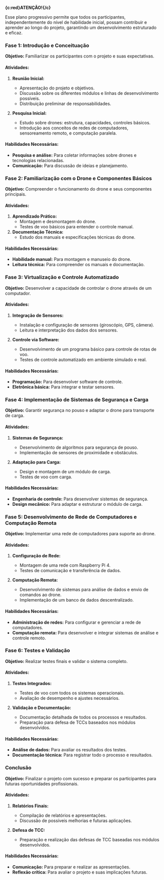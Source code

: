 **{c:red}ATENÇÃO!{/c}**


Esse plano progressivo permite que todos os participantes, independentemente do nível de habilidade inicial, possam contribuir e aprender ao longo do projeto, garantindo um desenvolvimento estruturado e eficaz.




### Fase 1: Introdução e Conceituação

**Objetivo:** Familiarizar os participantes com o projeto e suas expectativas.

#### Atividades:

1. **Reunião Inicial:**

   - Apresentação do projeto e objetivos.
   - Discussão sobre os diferentes módulos e linhas de desenvolvimento possíveis.
   - Distribuição preliminar de responsabilidades.

2. **Pesquisa Inicial:**
   - Estudo sobre drones: estrutura, capacidades, controles básicos.
   - Introdução aos conceitos de redes de computadores, sensoreamento remoto, e computação paralela.

#### Habilidades Necessárias:

- **Pesquisa e análise:** Para coletar informações sobre drones e tecnologias relacionadas.
- **Comunicação:** Para discussão de ideias e planejamento.

### Fase 2: Familiarização com o Drone e Componentes Básicos

**Objetivo:** Compreender o funcionamento do drone e seus componentes principais.

#### Atividades:

1. **Aprendizado Prático:**
   - Montagem e desmontagem do drone.
   - Testes de voo básicos para entender o controle manual.
2. **Documentação Técnica:**
   - Estudo dos manuais e especificações técnicas do drone.

#### Habilidades Necessárias:

- **Habilidade manual:** Para montagem e manuseio do drone.
- **Leitura técnica:** Para compreender os manuais e documentação.

### Fase 3: Virtualização e Controle Automatizado

**Objetivo:** Desenvolver a capacidade de controlar o drone através de um computador.

#### Atividades:

1. **Integração de Sensores:**

   - Instalação e configuração de sensores (giroscópio, GPS, câmera).
   - Leitura e interpretação dos dados dos sensores.

2. **Controle via Software:**
   - Desenvolvimento de um programa básico para controle de rotas de voo.
   - Testes de controle automatizado em ambiente simulado e real.

#### Habilidades Necessárias:

- **Programação:** Para desenvolver software de controle.
- **Eletrônica básica:** Para integrar e testar sensores.

### Fase 4: Implementação de Sistemas de Segurança e Carga

**Objetivo:** Garantir segurança no pouso e adaptar o drone para transporte de carga.

#### Atividades:

1. **Sistemas de Segurança:**

   - Desenvolvimento de algoritmos para segurança de pouso.
   - Implementação de sensores de proximidade e obstáculos.

2. **Adaptação para Carga:**
   - Design e montagem de um módulo de carga.
   - Testes de voo com carga.

#### Habilidades Necessárias:

- **Engenharia de controle:** Para desenvolver sistemas de segurança.
- **Design mecânico:** Para adaptar e estruturar o módulo de carga.

### Fase 5: Desenvolvimento de Rede de Computadores e Computação Remota

**Objetivo:** Implementar uma rede de computadores para suporte ao drone.

#### Atividades:

1. **Configuração de Rede:**

   - Montagem de uma rede com Raspberry Pi 4.
   - Testes de comunicação e transferência de dados.

2. **Computação Remota:**
   - Desenvolvimento de sistemas para análise de dados e envio de comandos ao drone.
   - Implementação de um banco de dados descentralizado.

#### Habilidades Necessárias:

- **Administração de redes:** Para configurar e gerenciar a rede de computadores.
- **Computação remota:** Para desenvolver e integrar sistemas de análise e controle remoto.

### Fase 6: Testes e Validação

**Objetivo:** Realizar testes finais e validar o sistema completo.

#### Atividades:

1. **Testes Integrados:**

   - Testes de voo com todos os sistemas operacionais.
   - Avaliação de desempenho e ajustes necessários.

2. **Validação e Documentação:**
   - Documentação detalhada de todos os processos e resultados.
   - Preparação para defesa de TCCs baseados nos módulos desenvolvidos.

#### Habilidades Necessárias:

- **Análise de dados:** Para avaliar os resultados dos testes.
- **Documentação técnica:** Para registrar todo o processo e resultados.

### Conclusão

**Objetivo:** Finalizar o projeto com sucesso e preparar os participantes para futuras oportunidades profissionais.

#### Atividades:

1. **Relatórios Finais:**

   - Compilação de relatórios e apresentações.
   - Discussão de possíveis melhorias e futuras aplicações.

2. **Defesa de TCC:**
   - Preparação e realização das defesas de TCC baseadas nos módulos desenvolvidos.

#### Habilidades Necessárias:

- **Comunicação:** Para preparar e realizar as apresentações.
- **Reflexão crítica:** Para avaliar o projeto e suas implicações futuras.


